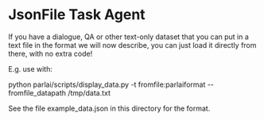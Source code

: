 # JsonFile Task Agent

If you have a dialogue, QA or other text-only dataset that you can put in a text file in the format we will now describe, you can just load it directly from there, with no extra code!

E.g. use with: 

python parlai/scripts/display_data.py -t fromfile:parlaiformat --fromfile_datapath /tmp/data.txt

See the file example_data.json in this directory for the format.